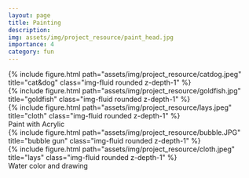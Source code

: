 ```yaml
---
layout: page
title: Painting
description:
img: assets/img/project_resource/paint_head.jpg
importance: 4
category: fun
---
```



<div class="row">
    <div class="col-sm mt-3 mt-md-0">
        {% include figure.html path="assets/img/project_resource/catdog.jpeg" title="cat&dog" class="img-fluid rounded z-depth-1" %}
    </div>
    <div class="col-sm mt-3 mt-md-0">
        {% include figure.html path="assets/img/project_resource/goldfish.jpg" title="goldfish" class="img-fluid rounded z-depth-1" %}
    </div>
    <div class="col-sm mt-3 mt-md-0">
        {% include figure.html path="assets/img/project_resource/lays.jpeg" title="cloth" class="img-fluid rounded z-depth-1" %}
    </div>
</div>
<div class="caption">
    Paint with Acrylic
</div>


<div class="row justify-content-sm-center">
    <div class="col-sm-6 mt-3 mt-md-1">
        {% include figure.html path="assets/img/project_resource/bubble.JPG" title="bubble gun" class="img-fluid rounded z-depth-1" %}
    </div>
    <!-- <div id="logo"><img src="assets/img/project_resource/bubble.JPG"></div> -->
    <div class="col-sm-4 mt-3 mt-md-0">
        {% include figure.html path="assets/img/project_resource/cloth.jpeg" title="lays" class="img-fluid rounded z-depth-1" %}
    </div>
</div>
<div class="caption">
    Water color and drawing
</div>
